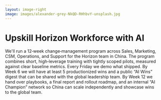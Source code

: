 ```yaml
---
layout: image-right
image: images/alexander-grey-NkQD-RHhbvY-unsplash.jpg
---
```


# Upskill Horizon Workforce with AI

We'll run a <span class="keyword highlight">12‑week</span> <span class="keyword">change‑management</span> program across Sales, Marketing, CSM, Operations, and Support for the Horizon team in China. The program combines short, high‑leverage <span class="keyword">training</span> with tightly scoped <span class="keyword">pilots</span>, measured against clear <span class="keyword">baseline metrics</span>. Every <span class="keyword">Friday</span> we demo what shipped. By <span class="keyword">Week 6</span> we will have at least <span class="keyword">5 productionized wins</span> and a public <span class="keyword">“AI Wins”</span> digest that can be shared with the global leadership team. By <span class="keyword">Week 12</span> we hand over <span class="keyword">playbooks</span>, a <span class="keyword">final report</span> and <span class="keyword">rollout roadmap</span>, and an internal <span class="keyword">“AI Champion”</span> network so China can scale independently and showcase wins to the global team.

